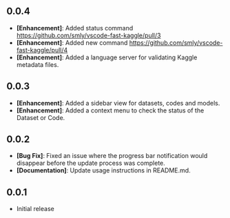 ## 0.0.4

* **[Enhancement]**: Added status command https://github.com/smly/vscode-fast-kaggle/pull/3
* **[Enhancement]**: Added new command https://github.com/smly/vscode-fast-kaggle/pull/4
* **[Enhancement]**: Added a language server for validating Kaggle metadata files.

## 0.0.3

* **[Enhancement]**: Added a sidebar view for datasets, codes and models.
* **[Enhancement]**: Added a context menu to check the status of the Dataset or Code.

## 0.0.2

* **[Bug Fix]**: Fixed an issue where the progress bar notification would disappear before the update process was complete.
* **[Documentation]**: Update usage instructions in README.md.

## 0.0.1

* Initial release